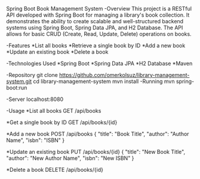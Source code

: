 Spring Boot Book Management System
-Overview
This project is a RESTful API developed with Spring Boot for managing a library's book collection. It demonstrates the ability to create scalable and well-structured backend systems using Spring Boot, Spring Data JPA, and H2 Database. The API allows for basic CRUD (Create, Read, Update, Delete) operations on books.

-Features
*List all books
*Retrieve a single book by ID
*Add a new book
*Update an existing book
*Delete a book

-Technologies Used
*Spring Boot
*Spring Data JPA
*H2 Database
*Maven


-Repository
git clone https://github.com/omerkolsuz/library-management-system.git
cd library-management-system
mvn install
-Running
mvn spring-boot:run

-Server
localhost:8080

-Usage
*List all books
GET /api/books

*Get a single book by ID
GET /api/books/{id}

*Add a new book
POST /api/books
{
  "title": "Book Title",
  "author": "Author Name",
  "isbn": "ISBN"
}

*Update an existing book
PUT /api/books/{id}
{
  "title": "New Book Title",
  "author": "New Author Name",
  "isbn": "New ISBN"
}

*Delete a book
DELETE /api/books/{id}



